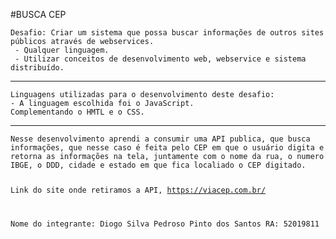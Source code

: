 <p class="has-line-data" data-line-start="0" data-line-end="1">#BUSCA CEP</p>
<pre><code>Desafio: Criar um sistema que possa buscar informações de outros sites públicos através de webservices. 
 - Qualquer linguagem. 
 - Utilizar conceitos de desenvolvimento web, webservice e sistema distribuído. 
</code></pre>
<hr>
<pre><code>Linguagens utilizadas para o desenvolvimento deste desafio:
- A linguagem escolhida foi o JavaScript.
Complementando o HMTL e o CSS.
</code></pre>
<hr>
<pre><code>Nesse desenvolvimento aprendi a consumir uma API publica, que busca informações, que nesse caso é feita pelo CEP em que o usuário digita e retorna as informações na tela, juntamente com o nome da rua, o numero IBGE, o DDD, cidade e estado em que fica localiado o CEP digitado.

Link do site onde retiramos a API, https://viacep.com.br/

Nome do integrante:
Diogo Silva Pedroso Pinto dos Santos
RA: 52019811
</code></pre>
